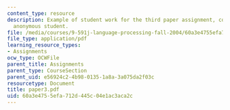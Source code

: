 ```yaml
---
content_type: resource
description: Example of student work for the third paper assignment, courtesy of an
  anonymous student.
file: /media/courses/9-591j-language-processing-fall-2004/60a3e4755efa712d445c04e1ac3aca2c_paper3.pdf
file_type: application/pdf
learning_resource_types:
- Assignments
ocw_type: OCWFile
parent_title: Assignments
parent_type: CourseSection
parent_uid: e56924c2-4b98-0135-1a8a-3a075da2f03c
resourcetype: Document
title: paper3.pdf
uid: 60a3e475-5efa-712d-445c-04e1ac3aca2c
---
```

